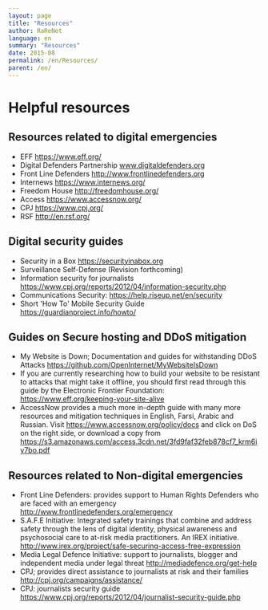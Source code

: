 ```yaml
---
layout: page
title: "Resources"
author: RaReNet
language: en
summary: "Resources"
date: 2015-08
permalink: /en/Resources/
parent: /en/
---
```



# Helpful resources

## Resources related to digital emergencies

- EFF https://www.eff.org/
- Digital Defenders Partnership www.digitaldefenders.org
- Front Line Defenders http://www.frontlinedefenders.org
- Internews https://www.internews.org/
- Freedom House http://freedomhouse.org/
- Access https://www.accessnow.org/
- CPJ https://www.cpj.org/
- RSF http://en.rsf.org/

## Digital security guides

- Security in a Box https://securityinabox.org
- Surveillance Self-Defense (Revision forthcoming)
- Information security for journalists https://www.cpj.org/reports/2012/04/information-security.php
- Communications Security: https://help.riseup.net/en/security
- Short 'How To' Mobile Security Guide https://guardianproject.info/howto/

## Guides on Secure hosting and DDoS mitigation

- My Website is Down; Documentation and guides for withstanding DDoS Attacks https://github.com/OpenInternet/MyWebsiteIsDown
- If you are currently researching how to build your website to be resistant to attacks that might take it offline, you should first read through this guide by the Electronic Frontier Foundation: https://www.eff.org/keeping-your-site-alive
- AccessNow provides a much more in-depth guide with many more resources and mitigation techniques in English, Farsi, Arabic and Russian. Visit https://www.accessnow.org/policy/docs and click on DoS on the right side, or download a copy from https://s3.amazonaws.com/access.3cdn.net/3fd9faf32feb878cf7_krm6iy7bo.pdf

## Resources related to Non-digital emergencies

- Front Line Defenders: provides support to Human Rights Defenders who are faced with an emergency http://www.frontlinedefenders.org/emergency
- S.A.F.E Initiative: Integrated safety trainings that combine and address safety through the lens of digital identity, physical awareness and psychosocial care to at-risk media practitioners. An IREX initiative. http://www.irex.org/project/safe-securing-access-free-expression
-  Media Legal Defence Initiative: support to journalists, blogger and independent media under legal threat http://mediadefence.org/get-help
- CPJ; provides direct assistance to journalists at risk and their families http://cpj.org/campaigns/assistance/
- CPJ: journalists security guide https://www.cpj.org/reports/2012/04/journalist-security-guide.php
